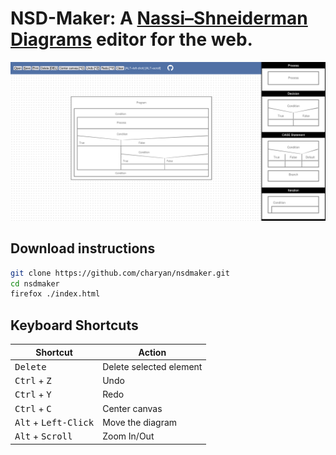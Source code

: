 # NSD-Maker: A [Nassi–Shneiderman Diagrams](https://en.wikipedia.org/wiki/Nassi%E2%80%93Shneiderman_diagram) editor for the web.
![NSD-Maker screenshot](https://github.com/charyan/nsdmaker/raw/master/nsdmaker.png)

## Download instructions
```bash
git clone https://github.com/charyan/nsdmaker.git
cd nsdmaker
firefox ./index.html
```

## Keyboard Shortcuts
| Shortcut      | Action |
| ------------- | ------------- |
| <kbd>Delete</kbd> | Delete selected element |
| <kbd>Ctrl</kbd> + <kbd>Z</kbd> | Undo |
| <kbd>Ctrl</kbd> + <kbd>Y</kbd> | Redo |
| <kbd>Ctrl</kbd> + <kbd>C</kbd> | Center canvas |
| <kbd>Alt</kbd> + <kbd>Left-Click</kbd> | Move the diagram |
| <kbd>Alt</kbd> + <kbd>Scroll</kbd> | Zoom In/Out |


